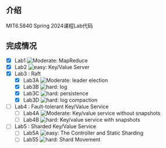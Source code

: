 ## 介绍
MIT6.5840 Spring 2024课程Lab代码

## 完成情况
- [x] Lab1 ![Moderate](https://placehold.co/15x15/1589F0/1589F0.png): MapReduce
- [x] Lab2 ![easy](https://placehold.co/15x15/c5f015/c5f015.png): Key/Value Server
- [x] Lab3 : Raft
  - [x] Lab3A ![Moderate](https://placehold.co/15x15/1589F0/1589F0.png): leader election
  - [x] Lab3B ![hard](https://placehold.co/15x15/f03c15/f03c15.png): log
  - [x] Lab3C ![hard](https://placehold.co/15x15/f03c15/f03c15.png): persistence
  - [x] Lab3D ![hard](https://placehold.co/15x15/f03c15/f03c15.png): log compaction
- [ ] Lab4 : Fault-tolerant Key/Value Service
  - [ ] Lab4A ![Moderate](https://placehold.co/15x15/1589F0/1589F0.png): Key/value service without snapshots
  - [ ] Lab4B ![hard](https://placehold.co/15x15/f03c15/f03c15.png): Key/value service with snapshots
- [ ] Lab5 : Sharded Key/Value Service
  - [ ] Lab5A ![easy](https://placehold.co/15x15/c5f015/c5f015.png): The Controller and Static Sharding
  - [ ] Lab55 ![hard](https://placehold.co/15x15/f03c15/f03c15.png): Shard Movement